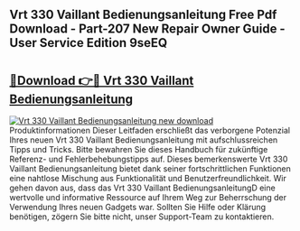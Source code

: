 ## Vrt 330 Vaillant Bedienungsanleitung Free Pdf Download - Part-207 New Repair Owner Guide - User Service Edition 9seEQ

# <h2><a href="http://df001m4.blite.top/?on=Vrt+330+Vaillant+Bedienungsanleitung">🔗Download 👉🔴 Vrt 330 Vaillant Bedienungsanleitung</a></h2>

[![Vrt 330 Vaillant Bedienungsanleitung new download](https://i.imgur.com/lujVjoI.png)](http://df001m4.blite.top/?on=Vrt+330+Vaillant+Bedienungsanleitung)
Produktinformationen Dieser Leitfaden erschließt das verborgene Potenzial Ihres neuen Vrt 330 Vaillant Bedienungsanleitung mit aufschlussreichen Tipps und Tricks. Bitte bewahren Sie dieses Handbuch für zukünftige Referenz- und Fehlerbehebungstipps auf. Dieses bemerkenswerte Vrt 330 Vaillant Bedienungsanleitung bietet dank seiner fortschrittlichen Funktionen eine nahtlose Mischung aus Funktionalität und Benutzerfreundlichkeit. Wir gehen davon aus, dass das Vrt 330 Vaillant BedienungsanleitungD eine wertvolle und informative Ressource auf Ihrem Weg zur Beherrschung der Verwendung Ihres neuen Gadgets war. Sollten Sie Hilfe oder Klärung benötigen, zögern Sie bitte nicht, unser Support-Team zu kontaktieren.
